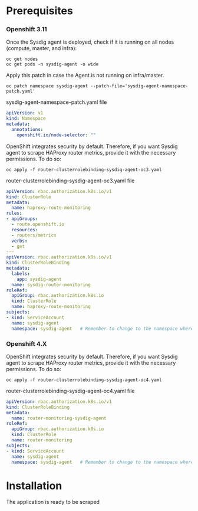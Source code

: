 # Prerequisites

### Openshift 3.11

Once the Sysdig agent is deployed, check if it is running on all nodes (compute, master, and infra):

```
oc get nodes
oc get pods -n sysdig-agent -o wide
```

Apply this patch in case the Agent is not running on infra/master.

```
oc patch namespace sysdig-agent --patch-file='sysdig-agent-namespace-patch.yaml'
```

sysdig-agent-namespace-patch.yaml file
```yaml
apiVersion: v1
kind: Namespace
metadata:
  annotations:
    openshift.io/node-selector: ""
```

OpenShift integrates security by default. Therefore, if you want Sysdig agent to scrape HAProxy router metrics, provide it with the necessary permissions. To do so:

```
oc apply -f router-clusterrolebinding-sysdig-agent-oc3.yaml
```

router-clusterrolebinding-sysdig-agent-oc3.yaml file
```yaml
apiVersion: rbac.authorization.k8s.io/v1
kind: ClusterRole
metadata:
  name: haproxy-route-monitoring
rules:
- apiGroups:
  - route.openshift.io
  resources:
  - routers/metrics
  verbs:
  - get
---
apiVersion: rbac.authorization.k8s.io/v1
kind: ClusterRoleBinding
metadata:
  labels:
    app: sysdig-agent
  name: sysdig-router-monitoring
roleRef:
  apiGroup: rbac.authorization.k8s.io
  kind: ClusterRole
  name: haproxy-route-monitoring
subjects:
- kind: ServiceAccount
  name: sysdig-agent
  namespace: sysdig-agent   # Remember to change to the namespace where you have the Sysdig agents deployed
```

### Openshift 4.X

OpenShift integrates security by default. Therefore, if you want Sysdig agent to scrape HAProxy router metrics, provide it with the necessary permissions. To do so:

```
oc apply -f router-clusterrolebinding-sysdig-agent-oc4.yaml
```

router-clusterrolebinding-sysdig-agent-oc4.yaml file
```yaml
apiVersion: rbac.authorization.k8s.io/v1
kind: ClusterRoleBinding
metadata:
  name: router-monitoring-sysdig-agent
roleRef:
  apiGroup: rbac.authorization.k8s.io
  kind: ClusterRole
  name: router-monitoring
subjects:
- kind: ServiceAccount
  name: sysdig-agent
  namespace: sysdig-agent   # Remember to change to the namespace where you have the Sysdig agents deployed
```
# Installation

The application is ready to be scraped